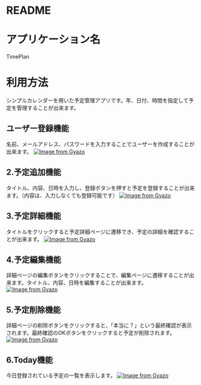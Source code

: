 # README

# アプリケーション名  

TimePlan 

# 利用方法  

シンプルカレンダーを用いた予定管理アプリです。年、日付、時間を指定して予定を管理することが出来ます。

<h2>ユーザー登録機能</h2>

名前、メールアドレス、パスワードを入力することでユーザーを作成することが出来ます。
[![Image from Gyazo](https://i.gyazo.com/c2755a13a23076f27e0e8d688252f07f.jpg)](https://gyazo.com/c2755a13a23076f27e0e8d688252f07f)

<h2>2.予定追加機能</h2>

タイトル、内容、日時を入力し、登録ボタンを押すと予定を登録することが出来ます。（内容は、入力しなくても登録可能です）
[![Image from Gyazo](https://i.gyazo.com/770dee404ceabcdc76d3cee6ceacd9b7.gif)](https://gyazo.com/770dee404ceabcdc76d3cee6ceacd9b7)  

<h2>3.予定詳細機能</h2>  

タイトルをクリックすると予定詳細ページに遷移でき、予定の詳細を確認することが出来ます。
[![Image from Gyazo](https://i.gyazo.com/73ed830052ab6eb4981f733f96e75930.gif)](https://gyazo.com/73ed830052ab6eb4981f733f96e75930)  

<h2>4.予定編集機能</h2>  

詳細ページの編集ボタンをクリックすることで、編集ページに遷移することが出来ます。タイトル、内容、日時を編集することが出来ます。
[![Image from Gyazo](https://i.gyazo.com/9854a0a101069ee4ad4124e729aa2e00.gif)](https://gyazo.com/9854a0a101069ee4ad4124e729aa2e00)

<h2>5.予定削除機能</h2>  

詳細ページの削除ボタンをクリックすると、「本当に？」という最終確認が表示されます。最終確認のOKボタンをクリックすると予定が削除されます。
[![Image from Gyazo](https://i.gyazo.com/224b20cbe5c0eea4b5d300304fc4757b.gif)](https://gyazo.com/224b20cbe5c0eea4b5d300304fc4757b)  

<h2>6.Today機能</h2>  

今日登録されている予定の一覧を表示します。
[![Image from Gyazo](https://i.gyazo.com/f26fa04192c283676bf2895b4928908f.gif)](https://gyazo.com/f26fa04192c283676bf2895b4928908f)